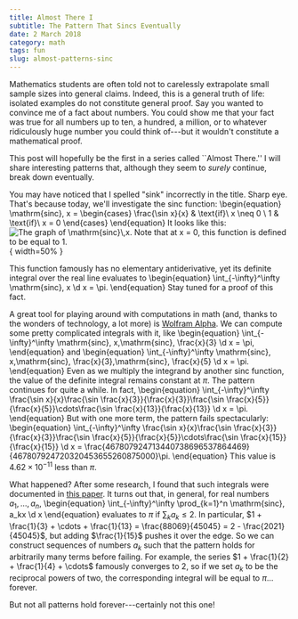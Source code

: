 ```yaml
---
title: Almost There I
subtitle: The Pattern That Sincs Eventually 
date: 2 March 2018
category: math
tags: fun
slug: almost-patterns-sinc
---
```


Mathematics students are often told not to carelessly extrapolate small sample sizes into general claims.
Indeed, this is a general truth of life: isolated examples do not constitute general proof.
Say you wanted to convince me of a fact about numbers.
You could show me that your fact was true for all numbers up to ten, a hundred, a million, or to whatever ridiculously huge number you could think of---but it wouldn't constitute a mathematical proof.

This post will hopefully be the first in a series called ``Almost There.''
I will share interesting patterns that, although they seem to *surely* continue, break down eventually.

You may have noticed that I spelled "sink" incorrectly in the title.
Sharp eye.
That's because today, we'll investigate the $\mathrm{sinc}$ function:
\begin{equation}
	\mathrm{sinc}\, x =
	\begin{cases}
		\frac{\sin x}{x} & \text{if}\ x \neq 0 \\
		1 & \text{if}\ x = 0
	\end{cases}
\end{equation}
It looks like this:
![The graph of $\mathrm{sinc}\,x$. Note that at $x = 0$, this function is defined to be equal to 1.](https://gautammanohar.com/figures/sinc.png){ width=50% }

This function famously has no elementary antiderivative, yet its definite integral over the real line evaluates to
\begin{equation}
	\int_{-\infty}^\infty \mathrm{sinc}\, x \d x = \pi.
\end{equation}
Stay tuned for a proof of this fact.

A great tool for playing around with computations in math (and, thanks to the wonders of technology, a lot more) is [Wolfram Alpha](https://www.wolframalpha.com/).
We can compute some pretty complicated integrals with it, like
\begin{equation}
	\int_{-\infty}^\infty \mathrm{sinc}\, x\,\mathrm{sinc}\, \frac{x}{3} \d x = \pi,
\end{equation}
and
\begin{equation}
	\int_{-\infty}^\infty \mathrm{sinc}\, x\,\mathrm{sinc}\, \frac{x}{3}\,\mathrm{sinc}\, \frac{x}{5} \d x = \pi.
\end{equation}
Even as we multiply the integrand by another $\mathrm{sinc}$ function, the value of the definite integral remains constant at $\pi$.
The pattern continues for quite a while.
In fact,
\begin{equation}
	\int_{-\infty}^\infty \frac{\sin x}{x}\frac{\sin \frac{x}{3}}{\frac{x}{3}}\frac{\sin \frac{x}{5}}{\frac{x}{5}}\cdots\frac{\sin \frac{x}{13}}{\frac{x}{13}} \d x = \pi.
\end{equation}
But with one more term, the pattern fails spectacularly:
\begin{equation}
	\int_{-\infty}^\infty \frac{\sin x}{x}\frac{\sin \frac{x}{3}}{\frac{x}{3}}\frac{\sin \frac{x}{5}}{\frac{x}{5}}\cdots\frac{\sin \frac{x}{15}}{\frac{x}{15}} \d x = \frac{467807924713440738696537864469}{467807924720320453655260875000}\pi.
\end{equation}
This value is $4.62 \times 10^{-11}$ less than $\pi$.

What happened?
After some research, I found that such integrals were documented in [this paper](https://carma.newcastle.edu.au/jon/sinc-sums.pdf).
It turns out that, in general, for real numbers $a_1,\ldots,a_n$,
\begin{equation}
	\int_{-\infty}^\infty \prod_{k=1}^n \mathrm{sinc}\, a_kx \d x
\end{equation}
evaluates to $\pi$ if $\sum_k a_k \le 2$.
In particular, $1 + \frac{1}{3} + \cdots + \frac{1}{13} = \frac{88069}{45045} = 2 - \frac{2021}{45045}$, but adding $\frac{1}{15}$ pushes it over the edge.
So we can construct sequences of numbers $a_k$ such that the pattern holds for arbitrarily many terms before failing.
For example, the series $1 + \frac{1}{2} + \frac{1}{4} + \cdots$ famously converges to $2$, so if we set $a_k$ to be the reciprocal powers of two, the corresponding integral will be equal to $\pi$... forever.

But not all patterns hold forever---certainly not this one!